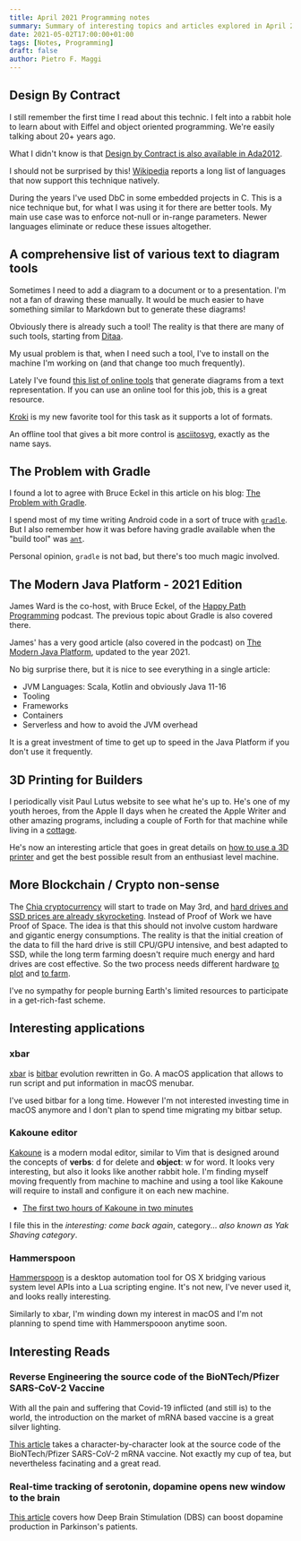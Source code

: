 ```yaml
---
title: April 2021 Programming notes
summary: Summary of interesting topics and articles explored in April 2021.
date: 2021-05-02T17:00:00+01:00
tags: [Notes, Programming]
draft: false
author: Pietro F. Maggi
---
```


## Design By Contract

I still remember the first time I read about this technic. I felt into a rabbit hole to learn about with Eiffel and object oriented programming. We're easily talking about 20+ years ago.

What I didn't know is that [Design by Contract is also available in Ada2012][1].

I should not be surprised by this! [Wikipedia][2] reports a long list of languages that now support this technique natively.

During the years I've used DbC in some embedded projects in C.
This is a nice technique but, for what I was using it for there are better tools. My main use case was  to enforce not-null or in-range parameters. Newer languages eliminate or reduce these issues altogether.

[1]: https://learn.adacore.com/courses/intro-to-ada/chapters/contracts.html#design-by-contracts
[2]: https://en.wikipedia.org/wiki/Design_by_contract

## A comprehensive list of various text to diagram tools

Sometimes I need to add a diagram to a document or to a presentation. I'm not a fan of drawing these manually. It would be much easier to have something similar to Markdown but to generate these diagrams!

Obviously there is already such a tool! The reality is that there are many of such tools, starting from [Ditaa][3].

My usual problem is that, when I need such a tool, I've to install on the machine I'm working on (and that change too much frequently).

Lately I've found [this list of online tools][4] that generate diagrams from a text representation. If you can use an online tool for this job, this is a great resource.

[Kroki][5] is my new favorite tool for this task as it supports a lot of formats.

An offline tool that gives a bit more control is [asciitosvg][6], exactly as the name says.

[3]: http://ditaa.sourceforge.net/
[4]: https://xosh.org/text-to-diagram/
[5]: https://kroki.io/
[6]: https://github.com/asciitosvg/asciitosvg

## The Problem with Gradle

I found a lot to agree with Bruce Eckel in this article on his blog: [The Problem with Gradle](https://www.bruceeckel.com/2021/01/02/the-problem-with-gradle/).

I spend most of my time writing Android code in a sort of truce with [`gradle`][7]. But I also remember how it was before having gradle available when the "build tool" was [`ant`][8].

Personal opinion, `gradle` is not bad, but there's too much magic involved.

[7]: https://gradle.org/
[8]: https://ant.apache.org/

## The Modern Java Platform - 2021 Edition

James Ward is the co-host, with Bruce Eckel, of the [Happy Path Programming][9] podcast. The previous topic about Gradle is also covered there.

James' has a very good article (also covered in the podcast) on [The Modern Java Platform][10], updated to the year 2021.

No big surprise there, but it is nice to see everything in a single article:

* JVM Languages: Scala, Kotlin and obviously Java 11-16
* Tooling
* Frameworks
* Containers
* Serverless and how to avoid the JVM overhead

It is a great investment of time to get up to speed in the Java Platform if you don't use it frequently.

[9]: https://anchor.fm/happypathprogramming
[10]: https://jamesward.com/2021/03/16/the-modern-java-platform-2021-edition/

## 3D Printing for Builders

I periodically visit Paul Lutus website to see what he's up to. He's one of my youth heroes, from the Apple II days when he created the Apple Writer and other amazing programs, including a couple of Forth for that machine while living in a [cottage][11].

He's now an interesting article that goes in great details on [how to use a 3D printer][12] and get the best possible result from an enthusiast level machine.

[11]: https://www.atariarchives.org/deli/cottage_computer_programming.php
[12]: https://www.arachnoid.com/3DPrinting/index.html

## More Blockchain / Crypto non-sense

The [Chia cryptocurrency][13] will start to trade on May 3rd, and [hard drives and SSD prices are already skyrocketing][14]. Instead of Proof of Work we have Proof of Space. The idea is that this should not involve custom hardware and gigantic energy consumptions. The reality is that the initial creation of the data to fill the hard drive is still CPU/GPU intensive, and best adapted to SSD, while the long term farming doesn't require much energy and hard drives are cost effective. So the two process needs different hardware [to plot][15] and [to farm][16].

I've no sympathy for people burning Earth's limited resources to participate in a get-rich-fast scheme.

[13]: https://www.chia.net/
[14]: https://www.tomshardware.com/news/hard-drive-prices-skyrocket-asia-scalpers-making-bank
[15]: https://github.com/Chia-Network/chia-blockchain/wiki/Reference-Plotting-Hardware
[16]: https://github.com/Chia-Network/chia-blockchain/wiki/Reference-Farming-Hardware

## Interesting applications

### xbar

[xbar][20] is [bitbar][21] evolution rewritten in Go. A macOS application that allows to run script and put information in macOS menubar.

I've used bitbar for a long time. However I'm not interested investing time in macOS anymore and I don't plan to spend time migrating my bitbar setup.

[20]: https://xbarapp.com/
[21]: https://getbitbar.com/

### Kakoune editor

[Kakoune][22] is a modern modal editor, similar to Vim that is designed around the concepts of **verbs**: d for delete and **object**: w for word. It looks very interesting, but also it looks like another rabbit hole. I'm finding myself moving frequently from machine to machine and using a tool like Kakoune will require to install and configure it on each new machine.

* [The first two hours of Kakoune in two minutes][23]

I file this in the *interesting: come back again*, category... *also known as Yak Shaving category*.

[22]: https://kakoune.org/
[23]: https://kakoune-editor.github.io/community-articles/2021/01/01/first_two_hours_in_two_minutes.html

### Hammerspoon

[Hammerspoon][24] is a desktop automation tool for OS X bridging various system level APIs into a Lua scripting engine. It's not new, I've never used it, and looks really interesting.

Similarly to xbar, I'm winding down my interest in macOS and I'm not planning to spend time with Hammerspooon anytime soon.

[24]: https://www.hammerspoon.org/go/

## Interesting Reads

### Reverse Engineering the source code of the BioNTech/Pfizer SARS-CoV-2 Vaccine

With all the pain and suffering that Covid-19 inflicted (and still is) to the world, the introduction on the market of mRNA based vaccine is a great silver lighting.

[This article][20] takes a character-by-character look at the source code of the BioNTech/Pfizer SARS-CoV-2 mRNA vaccine. Not exactly my cup of tea, but nevertheless facinating and a great read.

[20]: https://berthub.eu/articles/posts/reverse-engineering-source-code-of-the-biontech-pfizer-vaccine/

### Real-time tracking of serotonin, dopamine opens new window to the brain

[This article][21] covers how Deep Brain Stimulation (DBS) can boost dopamine production in Parkinson's patients.

[21]: https://newatlas.com/medical/serotonin-dopamine-real-time-tracking-brain/
